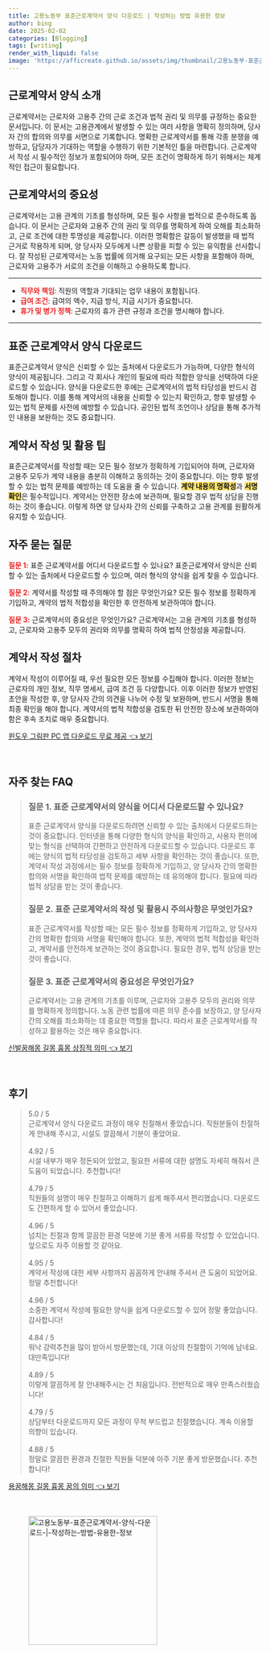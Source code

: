 ```yaml
---
title: 고용노동부 표준근로계약서 양식 다운로드 | 작성하는 방법 유용한 정보
author: bing
date: 2025-02-02
categories: [Blogging]
tags: [writing]
render_with_liquid: false
image: 'https://afficreate.github.io/assets/img/thumbnail/고용노동부-표준근로계약서-양식-다운로드-|-작성하는-방법-유용한-정보.webp'
---
```



<h2 id='근로계약서_양식_소개'>근로계약서 양식 소개</h2>

<p>근로계약서는 근로자와 고용주 간의 근로 조건과 법적 권리 및 의무를 규정하는 중요한 문서입니다. 이 문서는 고용관계에서 발생할 수 있는 여러 사항을 명확히 정의하며, 당사자 간의 합의와 의무를 서면으로 기록합니다. 명확한 근로계약서를 통해 각종 분쟁을 예방하고, 담당자가 기대하는 역할을 수행하기 위한 기본적인 틀을 마련합니다. 근로계약서 작성 시 필수적인 정보가 포함되어야 하며, 모든 조건이 명확하게 하기 위해서는 체계적인 접근이 필요합니다.</p>

<h2 id='근로계약서의_중요성'>근로계약서의 중요성</h2>

<p>근로계약서는 고용 관계의 기초를 형성하며, 모든 필수 사항을 법적으로 준수하도록 돕습니다. 이 문서는 근로자와 고용주 간의 권리 및 의무를 명확하게 하여 오해를 최소화하고, 근로 조건에 대한 투명성을 제공합니다. 이러한 명확함은 갈등이 발생했을 때 법적 근거로 작용하게 되며, 양 당사자 모두에게 나쁜 상황을 피할 수 있는 유익함을 선사합니다. 잘 작성된 근로계약서는 노동 법률에 의거해 요구되는 모든 사항을 포함해야 하며, 근로자와 고용주가 서로의 조건을 이해하고 수용하도록 합니다.</p>

<hr />

<ul>
    <li><b><span style="color: #ee2323;">직무와 책임</span></b>: 직원의 역할과 기대되는 업무 내용이 포함됩니다.</li>
    <li><b><span style="color: #ee2323;">급여 조건</span></b>: 급여의 액수, 지급 방식, 지급 시기가 중요합니다.</li>
    <li><b><span style="color: #ee2323;">휴가 및 병가 정책</span></b>: 근로자의 휴가 관련 규정과 조건을 명시해야 합니다.</li>
</ul>

<hr />

<h2 id='표준근로계약서_양식_다운로드'>표준 근로계약서 양식 다운로드</h2>

<p>표준근로계약서 양식은 신뢰할 수 있는 출처에서 다운로드가 가능하며, 다양한 형식의 양식이 제공됩니다. 그리고 각 회사나 개인의 필요에 따라 적합한 양식을 선택하여 다운로드할 수 있습니다. 양식을 다운로드한 후에는 근로계약서의 법적 타당성을 반드시 검토해야 합니다. 이를 통해 계약서의 내용을 신뢰할 수 있는지 확인하고, 향후 발생할 수 있는 법적 문제를 사전에 예방할 수 있습니다. 공인된 법적 조언이나 상담을 통해 추가적인 내용을 보완하는 것도 중요합니다.</p>

<h2 id='계약서_작성_및_활용_팁'>계약서 작성 및 활용 팁</h2>

<p>표준근로계약서를 작성할 때는 모든 필수 정보가 정확하게 기입되어야 하며, 근로자와 고용주 모두가 계약 내용을 충분히 이해하고 동의하는 것이 중요합니다. 이는 향후 발생할 수 있는 법적 문제를 예방하는 데 도움을 줄 수 있습니다. <b><span style="background-color: #ffe066;">계약 내용의 명확성</span></b>과 <b><span style="background-color: #ffe066;">서명 확인</span></b>은 필수적입니다. 계약서는 안전한 장소에 보관하며, 필요할 경우 법적 상담을 진행하는 것이 좋습니다. 이렇게 하면 양 당사자 간의 신뢰를 구축하고 고용 관계를 원활하게 유지할 수 있습니다.</p>

<h2 id='자주_묻는_질문'>자주 묻는 질문</h2>

<p><b><span style="color: #ee2323;">질문 1:</span></b> 표준 근로계약서를 어디서 다운로드할 수 있나요? 표준근로계약서 양식은 신뢰할 수 있는 출처에서 다운로드할 수 있으며, 여러 형식의 양식을 쉽게 찾을 수 있습니다.</p>

<p><b><span style="color: #ee2323;">질문 2:</span></b> 계약서를 작성할 때 주의해야 할 점은 무엇인가요? 모든 필수 정보를 정확하게 기입하고, 계약의 법적 적합성을 확인한 후 안전하게 보관하여야 합니다.</p>

<p><b><span style="color: #ee2323;">질문 3:</span></b> 근로계약서의 중요성은 무엇인가요? 근로계약서는 고용 관계의 기초를 형성하고, 근로자와 고용주 모두의 권리와 의무를 명확히 하여 법적 안정성을 제공합니다.</p>

<h2 id='계약서_작성_절차'>계약서 작성 절차</h2>

<p>계약서 작성이 이루어질 때, 우선 필요한 모든 정보를 수집해야 합니다. 이러한 정보는 근로자의 개인 정보, 직무 명세서, 급여 조건 등 다양합니다. 이후 이러한 정보가 반영된 초안을 작성한 후, 양 당사자 간의 의견을 나누어 수정 및 보완하며, 반드시 서명을 통해 최종 확인을 해야 합니다. 계약서의 법적 적합성을 검토한 뒤 안전한 장소에 보관하여야 함은 후속 조치로 매우 중요합니다.</p>


<p><a class="click-button" title="윈도우 그림판 PC 앱 다운로드 무료 제공" href="https://afficreate.github.io/posts/%EC%9C%88%EB%8F%84%EC%9A%B0-%EA%B7%B8%EB%A6%BC%ED%8C%90-PC-%EC%95%B1-%EB%8B%A4%EC%9A%B4%EB%A1%9C%EB%93%9C-%EB%AC%B4%EB%A3%8C-%EC%A0%9C%EA%B3%B5/" rel="dofollow">윈도우 그림판 PC 앱 다운로드 무료 제공 👈 보기</a></p><br>
<h2 id='자주_찾는_FAQ'>자주 찾는 FAQ</h2>
<div itemscope="" itemtype="https://schema.org/FAQPage"> 
<blockquote> 
<div itemscope="" itemprop="mainEntity" itemtype="https://schema.org/Question"> 
<h3 itemprop="name">질문 1. 표준 근로계약서의 양식을 어디서 다운로드할 수 있나요?</h3> 
<div itemscope="" itemprop="acceptedAnswer" itemtype="https://schema.org/Answer"> 
<span itemprop="text"> 
<p>표준 근로계약서 양식을 다운로드하려면 신뢰할 수 있는 출처에서 다운로드하는 것이 중요합니다. 인터넷을 통해 다양한 형식의 양식을 확인하고, 사용자 편의에 맞는 형식을 선택하여 간편하고 안전하게 다운로드할 수 있습니다. 다운로드 후에는 양식의 법적 타당성을 검토하고 세부 사항을 확인하는 것이 좋습니다. 또한, 계약서 작성 과정에서는 필수 정보를 정확하게 기입하고, 양 당사자 간의 명확한 합의와 서명을 확인하여 법적 문제를 예방하는 데 유의해야 합니다. 필요에 따라 법적 상담을 받는 것이 좋습니다.</p> 
</span> 
</div> 
</div> 
<div itemscope="" itemprop="mainEntity" itemtype="https://schema.org/Question"> 
<h3 itemprop="name">질문 2. 표준 근로계약서의 작성 및 활용시 주의사항은 무엇인가요?</h3> 
<div itemscope="" itemprop="acceptedAnswer" itemtype="https://schema.org/Answer"> 
<span itemprop="text"> 
<p>표준 근로계약서를 작성할 때는 모든 필수 정보를 정확하게 기입하고, 양 당사자 간의 명확한 합의와 서명을 확인해야 합니다. 또한, 계약의 법적 적합성을 확인하고, 계약서를 안전하게 보관하는 것이 중요합니다. 필요한 경우, 법적 상담을 받는 것이 좋습니다.</p> 
</span> 
</div> 
</div> 
<div itemscope="" itemprop="mainEntity" itemtype="https://schema.org/Question"> 
<h3 itemprop="name">질문 3. 표준 근로계약서의 중요성은 무엇인가요?</h3> 
<div itemscope="" itemprop="acceptedAnswer" itemtype="https://schema.org/Answer"> 
<span itemprop="text"> 
<p>근로계약서는 고용 관계의 기초를 이루며, 근로자와 고용주 모두의 권리와 의무를 명확하게 정의합니다. 노동 관련 법률에 따른 의무 준수를 보장하고, 양 당사자 간의 오해를 최소화하는 데 중요한 역할을 합니다. 따라서 표준 근로계약서를 작성하고 활용하는 것은 매우 중요합니다.</p> 
</span> 
</div> 
</div> 
</blockquote> 
</div>
<p><a class="click-button" title="신발꿈해몽 길몽 흉몽 상징적 의미" href="https://afficreate.github.io/posts/%EC%8B%A0%EB%B0%9C%EA%BF%88%ED%95%B4%EB%AA%BD-%EA%B8%B8%EB%AA%BD-%ED%9D%89%EB%AA%BD-%EC%83%81%EC%A7%95%EC%A0%81-%EC%9D%98%EB%AF%B8/" rel="dofollow">신발꿈해몽 길몽 흉몽 상징적 의미 👈 보기</a></p><br>
<h2 id='후기'>후기</h2>
<div itemscope itemtype="https://schema.org/Product">
  <blockquote>
  <div itemprop="review" itemscope itemtype="https://schema.org/Review">
      <div itemprop="reviewRating" itemscope itemtype="https://schema.org/Rating"> <span itemprop="ratingValue">5.0</span> / <span itemprop="bestRating">5</span> </div>
      <span itemprop="reviewBody">근로계약서 양식 다운로드 과정이 매우 친절해서 좋았습니다. 직원분들이 친절하게 안내해 주시고, 시설도 깔끔해서 기분이 좋았어요.</span>
  </div>
  <br>
  <div itemprop="review" itemscope itemtype="https://schema.org/Review">
      <div itemprop="reviewRating" itemscope itemtype="https://schema.org/Rating"> <span itemprop="ratingValue">4.92</span> / <span itemprop="bestRating">5</span> </div>
      <span itemprop="reviewBody">시설 내부가 매우 정돈되어 있었고, 필요한 서류에 대한 설명도 자세히 해줘서 큰 도움이 되었습니다. 추천합니다!</span>
  </div>
  <br>
  <div itemprop="review" itemscope itemtype="https://schema.org/Review">
      <div itemprop="reviewRating" itemscope itemtype="https://schema.org/Rating"> <span itemprop="ratingValue">4.79</span> / <span itemprop="bestRating">5</span> </div>
      <span itemprop="reviewBody">직원들의 설명이 매우 친절하고 이해하기 쉽게 해주셔서 편리했습니다. 다운로드도 간편하게 할 수 있어서 좋았습니다.</span>
  </div>
  <br>
  <div itemprop="review" itemscope itemtype="https://schema.org/Review">
      <div itemprop="reviewRating" itemscope itemtype="https://schema.org/Rating"> <span itemprop="ratingValue">4.96</span> / <span itemprop="bestRating">5</span> </div>
      <span itemprop="reviewBody">넘치는 친절과 함께 깔끔한 환경 덕분에 기분 좋게 서류를 작성할 수 있었습니다. 앞으로도 자주 이용할 것 같아요.</span>
  </div>
  <br>
  <div itemprop="review" itemscope itemtype="https://schema.org/Review">
      <div itemprop="reviewRating" itemscope itemtype="https://schema.org/Rating"> <span itemprop="ratingValue">4.95</span> / <span itemprop="bestRating">5</span> </div>
      <span itemprop="reviewBody">계약서 작성에 대한 세부 사항까지 꼼꼼하게 안내해 주셔서 큰 도움이 되었어요. 정말 추천합니다!</span>
  </div>
  <br>
  <div itemprop="review" itemscope itemtype="https://schema.org/Review">
      <div itemprop="reviewRating" itemscope itemtype="https://schema.org/Rating"> <span itemprop="ratingValue">4.96</span> / <span itemprop="bestRating">5</span> </div>
      <span itemprop="reviewBody">소중한 계약서 작성에 필요한 양식을 쉽게 다운로드할 수 있어 정말 좋았습니다. 감사합니다!</span>
  </div>
  <br>
  <div itemprop="review" itemscope itemtype="https://schema.org/Review">
      <div itemprop="reviewRating" itemscope itemtype="https://schema.org/Rating"> <span itemprop="ratingValue">4.84</span> / <span itemprop="bestRating">5</span> </div>
      <span itemprop="reviewBody">워낙 강력추천을 많이 받아서 방문했는데, 기대 이상의 친절함이 기억에 남네요. 대만족입니다!</span>
  </div>
  <br>
  <div itemprop="review" itemscope itemtype="https://schema.org/Review">
      <div itemprop="reviewRating" itemscope itemtype="https://schema.org/Rating"> <span itemprop="ratingValue">4.89</span> / <span itemprop="bestRating">5</span> </div>
      <span itemprop="reviewBody">이렇게 깔끔하게 잘 안내해주시는 건 처음입니다. 전반적으로 매우 만족스러웠습니다!</span>
  </div>
  <br>
  <div itemprop="review" itemscope itemtype="https://schema.org/Review">
      <div itemprop="reviewRating" itemscope itemtype="https://schema.org/Rating"> <span itemprop="ratingValue">4.79</span> / <span itemprop="bestRating">5</span> </div>
      <span itemprop="reviewBody">상담부터 다운로드까지 모든 과정이 무척 부드럽고 친절했습니다. 계속 이용할 의향이 있습니다.</span>
  </div>
  <br>
  <div itemprop="review" itemscope itemtype="https://schema.org/Review">
      <div itemprop="reviewRating" itemscope itemtype="https://schema.org/Rating"> <span itemprop="ratingValue">4.88</span> / <span itemprop="bestRating">5</span> </div>
      <span itemprop="reviewBody">정말로 깔끔한 환경과 친절한 직원들 덕분에 아주 기분 좋게 방문했습니다. 추천합니다!</span>
  </div>
  </blockquote>
</div>
<p><a class="click-button" title="용꿈해몽 길몽 흉몽 꿈의 의미" href="https://afficreate.github.io/posts/%EC%9A%A9%EA%BF%88%ED%95%B4%EB%AA%BD-%EA%B8%B8%EB%AA%BD-%ED%9D%89%EB%AA%BD-%EA%BF%88%EC%9D%98-%EC%9D%98%EB%AF%B8/" rel="dofollow">용꿈해몽 길몽 흉몽 꿈의 의미 👈 보기</a></p><br>
<figure class="image"><img src="https://afficreate.github.io/assets/img/thumbnail/고용노동부-표준근로계약서-양식-다운로드-|-작성하는-방법-유용한-정보.webp" alt="고용노동부-표준근로계약서-양식-다운로드-|-작성하는-방법-유용한-정보" width="256" height="256"></figure>